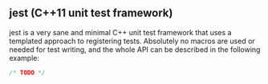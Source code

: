 jest (C++11 unit test framework)
---

jest is a very sane and minimal C++ unit test framework that uses a templated approach to registering tests. Absolutely no macros are used or needed for test writing, and the whole API can be described in the following example:

```cpp
/* TODO */
```
